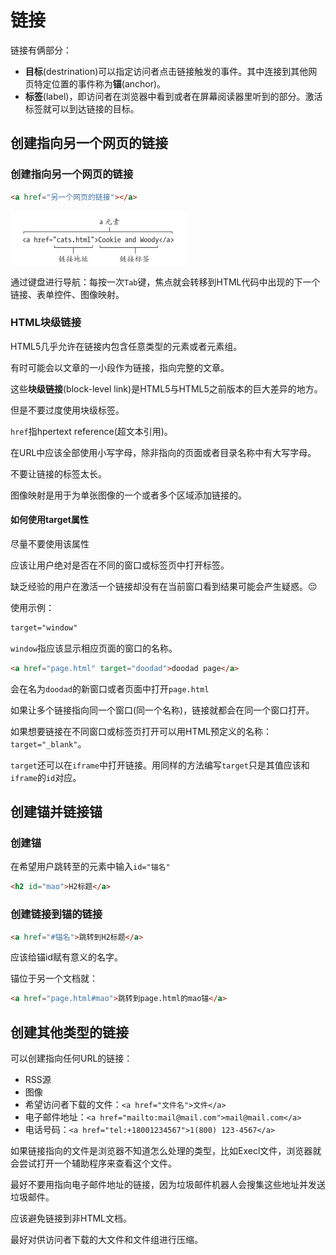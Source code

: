 # 链接

链接有俩部分：

- **目标**(destrination)可以指定访问者点击链接触发的事件。其中连接到其他网页特定位置的事件称为**锚**(anchor)。
- **标签**(label)，即访问者在浏览器中看到或者在屏幕阅读器里听到的部分。激活标签就可以到达链接的目标。

## 创建指向另一个网页的链接

### 创建指向另一个网页的链接

```html
<a href="另一个网页的链接"></a>
```

![image-20210115231005928](asstes/image-20210115231005928.png)

通过键盘进行导航：每按一次`Tab`键，焦点就会转移到HTML代码中出现的下一个链接、表单控件、图像映射。

### HTML块级链接

HTML5几乎允许在链接内包含任意类型的元素或者元素组。

有时可能会以文章的一小段作为链接，指向完整的文章。

这些**块级链接**(block-level link)是HTML5与HTML5之前版本的巨大差异的地方。

但是不要过度使用块级标签。

`href`指hpertext reference(超文本引用)。

在URL中应该全部使用小写字母，除非指向的页面或者目录名称中有大写字母。

不要让链接的标签太长。

图像映射是用于为单张图像的一个或者多个区域添加链接的。

#### 如何使用target属性

尽量不要使用该属性

应该让用户绝对是否在不同的窗口或标签页中打开标签。

缺乏经验的用户在激活一个链接却没有在当前窗口看到结果可能会产生疑惑。:pensive:

使用示例：

```html
target="window"
```

`window`指应该显示相应页面的窗口的名称。

```html
<a href="page.html" target="doodad">doodad page</a>
```

会在名为`doodad`的新窗口或者页面中打开`page.html`

如果让多个链接指向同一个窗口(同一个名称)，链接就都会在同一个窗口打开。

如果想要链接在不同窗口或标签页打开可以用HTML预定义的名称：`target="_blank"`。

`target`还可以在`iframe`中打开链接。用同样的方法编写`target`只是其值应该和`iframe`的`id`对应。

## 创建锚并链接锚

### 创建锚

在希望用户跳转至的元素中输入`id="锚名"`

```html
<h2 id="mao">H2标题</a>
```

### 创建链接到锚的链接

```html
<a href="#锚名">跳转到H2标题</a>
```

应该给锚id赋有意义的名字。

锚位于另一个文档就：

```html
<a href="page.html#mao">跳转到page.html的mao锚</a>
```

## 创建其他类型的链接

可以创建指向任何URL的链接：

- RSS源
- 图像
- 希望访问者下载的文件：`<a href="文件名">文件</a>`
- 电子邮件地址：`<a href="mailto:mail@mail.com">mail@mail.com</a>`
- 电话号码：`<a href="tel:+18001234567">1(800) 123-4567</a>`

如果链接指向的文件是浏览器不知道怎么处理的类型，比如Execl文件，浏览器就会尝试打开一个辅助程序来查看这个文件。

最好不要用指向电子邮件地址的链接，因为垃圾邮件机器人会搜集这些地址并发送垃圾邮件。

应该避免链接到非HTML文档。

最好对供访问者下载的大文件和文件组进行压缩。